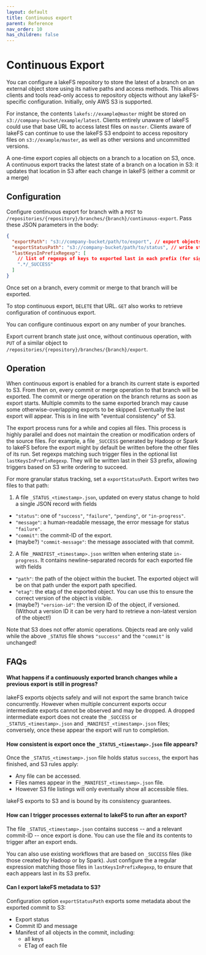 ```yaml
---
layout: default
title: Continuous export
parent: Reference
nav_order: 10
has_children: false
---
```

# Continuous Export

You can configure a lakeFS repository to store the latest of a branch on an external
object store using its native paths and access methods.  This allows clients and tools
read-only access to repository objects without any lakeFS-specific configuration.
Initially, only AWS S3 is supported.

For instance, the contents `lakefs://example@master` might be stored on
`s3://company-bucket/example/latest`.  Clients entirely unaware of lakeFS could use that
base URL to access latest files on `master`.  Clients aware of lakeFS can continue to use
the lakeFS S3 endpoint to access repository files on `s3://example/master`, as well as
other versions and uncommitted versions.

A one-time export copies all objects on a branch to a location on S3, once.  A continuous
export tracks the latest state of a branch on a location in S3: it updates that location
in S3 after each change in lakeFS (either a commit or a merge)

## Configuration

Configure continuous export for branch with a `POST` to
`/repositories/{repository}/branches/{branch}/continuous-export`.  Pass these JSON
parameters in the body:
```json
{
  "exportPath": "s3://company-bucket/path/to/export", // export objects to this path (required)
  "exportStatusPath": "s3://company-bucket/path/to/status", // write status to this path (optional)
  "lastKeysInPrefixRegexp": [
    // list of regexps of keys to exported last in each prefix (for signalling) (optional)
    ".*/_SUCCESS"
  ]
}
```
Once set on a branch, every commit or merge to that branch will be exported.

To stop continuous export, `DELETE` that URL.  `GET` also works to retrieve configuration
of continuous export.

You can configure continuous export on any number of your branches.

Export current branch state just once, without continuous operation, with `PUT` of a
similar object to `/repositories/{repository}/branches/{branch}/export`.

## Operation

When continuous export is enabled for a branch its current state is exported to S3.  From
then on, every commit or merge operation to that branch will be exported.  The commit or
merge operation on the branch returns as soon as export starts.  Multiple commits to the
same exported branch may cause some otherwise-overlapping exports to be skipped.
Eventually the last export will appear.  This is in line with "eventual consistency" of
S3.

The export process runs for a while and copies all files.  This process is highly parallel
and does not maintain the creation or modification orders of the source files.  For
example, a file `_SUCCESS` generated by Hadoop or Spark to lakeFS before the export might
by default be written before the other files of its run.  Set regexps matching such
trigger files in the optional list `lastKeysInPrefixRegexp`.  They will be written last in
their S3 prefix, allowing triggers based on S3 write ordering to succeed.

For more granular status tracking, set a `exportStatusPath`.  Export writes two files to that path:

1. A file `_STATUS_<timestamp>.json`, updated on every status change to hold a single JSON
   record with fields
  - `"status"`: one of `"success"`, `"failure"`, `"pending"`, or `"in-progress"`.
  - `"message"`: a human-readable message, the error message for status `"failure"`.
  - `"commit"`: the commit-ID of the export.
  - (maybe?) `"commit-message"`: the message associated with that commit.
2. A file `_MANIFEST_<timestamp>.json` written when entering state `in-progress`.  It
   contains newline-separated records for each exported file with fields
  - `"path"`: the path of the object within the bucket.  The exported object will be on
    that path under the export path specified.
  - `"etag"`: the etag of the exported object.  You can use this to ensure the correct
    version of the object is visible.
  - (maybe?) `"version-id"`: the version ID of the object, if versioned.  (Without a
    version ID it can be very hard to retrieve a non-latest version of the object!)

Note that S3 does not offer atomic operations.  Objects read are only valid while the
above `_STATUS` file shows `"success"` and the `"commit"` is unchanged!

## FAQs

#### What happens if a continuously exported branch changes while a previous export is still in progress?

lakeFS exports objects safely and will not export the same branch twice concurrently.
However when multiple concurrent exports occur intermediate exports cannot be observed and
may be dropped.  A dropped intermediate export does not create the `_SUCCESS` or
`_STATUS_<timestamp>.json` and `_MANIFEST_<timestamp>.json` files; conversely, once these
appear the export will run to completion.

#### How consistent is export once the `_STATUS_<timestamp>.json` file appears?

Once the `_STATUS_<timestamp>.json` file holds status `success`, the export has finished,
and S3 rules apply:

* Any file can be accessed.
* Files names appear in the `_MANIFEST_<timestamp>.json` file.
* However S3 file listings will only eventually show all accessible files.

lakeFS exports to S3 and is bound by its consistency guarantees.

#### How can I trigger processes external to lakeFS to run after an export?

The file `_STATUS_<timestamp>.json` contains success -- and a relevant commit-ID -- once
export is done.  You can use the file and its contents to trigger after an export ends.

You can also use existing workflows that are based on `_SUCCESS` files (like those created
by Hadoop or by Spark).  Just configure the a regular expression matching those files in
`lastKeysInPrefixRegexp`, to ensure that each appears last in its S3 prefix.

#### Can I export lakeFS metadata to S3?

Configuration option `exportStatusPath` exports some metadata about the exported commit to S3:
* Export status
* Commit ID and message
* Manifest of all objects in the commit, including:
  - all keys
  - ETag of each file
